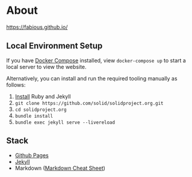 # About

https://fabious.github.io/

## Local Environment Setup

If you have [Docker Compose](https://docs.docker.com/compose/) installed, view `docker-compose up` to start a local server to view the website.

Alternatively, you can install and run the required tooling manually as follows:
1. [Install](https://jekyllrb.com/docs/installation/) Ruby and Jekyll
1. `git clone https://github.com/solid/solidproject.org.git`
1. `cd solidproject.org`
1. `bundle install`
1. `bundle exec jekyll serve --livereload`

## Stack

* [Github Pages](https://docs.github.com/en/pages)
* [Jekyll](https://jekyllrb.com/)
* Markdown ([Markdown Cheat Sheet](https://github.com/adam-p/markdown-here/wiki/Markdown-Cheatsheet))
